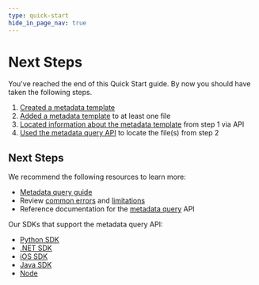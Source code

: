 ```yaml
---
type: quick-start
hide_in_page_nav: true
---
```


# Next Steps

You've reached the end of this Quick Start guide. By now you should have taken
the following steps. 

1. [Created a metadata template][stepone]
2. [Added a metadata template][steptwo] to at least one file
3. [Located information about the metadata template][stepthree] from step 1 via
 API
4. [Used the metadata query API][stepfour] to locate the file(s) from step 2

## Next Steps

We recommend the following resources to learn more:

* [Metadata query guide][mqg]
* Review [common errors][ce] and [limitations][lims]
* Reference documentation for the [metadata query][mq] API

Our SDKs that support the metadata query API:

* [Python SDK][python]
* [.NET SDK][node]
* [iOS SDK][ios] 
* [Java SDK][java]
* [Node][node]

[stepone]: g://search/metadata-query/quick-start/create-metadata-template/
[steptwo]: g://search/metadata-query/quick-start/apply-template-to-file/
[stepthree]: g://search/metadata-query/quick-start/locate-template-info/
[stepfour]: g://search/metadata-query/quick-start/metadata-query-api/
[mq]:e://post-metadata-queries-execute-read/
[mqg]: g://metadata/queries/
[ce]: g://metadata/queries/errors/
[lims]: g://metadata/queries/limitations/
[node]: https://github.com/box/box-node-sdk/blob/3fcc0d8bbd1ca11f1a3a78d741e4572718af53f0/docs/metadata.md#query
[python]: https://github.com/box/box-python-sdk/blob/main/docs/usage/search.md#metadata-query
[ios]: https://github.com/box/box-ios-sdk/blob/c5ff8396e28c31fcf3c433f1b9e8f2f0d7a0e0db/docs/usage/search.md#metadata-search
[java]: https://github.com/box/box-java-sdk/blob/5e3a96c903fffa198c97e981ce75765a69bd6cb6/doc/metadata_template.md#execute-metadata-query
[node]: https://github.com/box/box-node-sdk/blob/3fcc0d8bbd1ca11f1a3a78d741e4572718af53f0/docs/metadata.md
